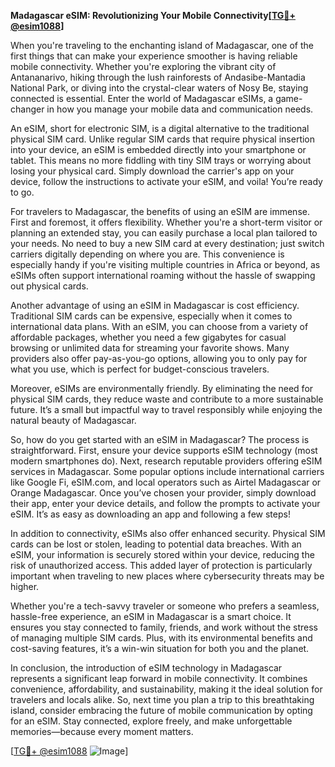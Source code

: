 **Madagascar eSIM: Revolutionizing Your Mobile Connectivity[[TG💪+ @esim1088](https://t.me/s/esim1088)]**

When you're traveling to the enchanting island of Madagascar, one of the first things that can make your experience smoother is having reliable mobile connectivity. Whether you're exploring the vibrant city of Antananarivo, hiking through the lush rainforests of Andasibe-Mantadia National Park, or diving into the crystal-clear waters of Nosy Be, staying connected is essential. Enter the world of Madagascar eSIMs, a game-changer in how you manage your mobile data and communication needs.

An eSIM, short for electronic SIM, is a digital alternative to the traditional physical SIM card. Unlike regular SIM cards that require physical insertion into your device, an eSIM is embedded directly into your smartphone or tablet. This means no more fiddling with tiny SIM trays or worrying about losing your physical card. Simply download the carrier's app on your device, follow the instructions to activate your eSIM, and voila! You’re ready to go.

For travelers to Madagascar, the benefits of using an eSIM are immense. First and foremost, it offers flexibility. Whether you're a short-term visitor or planning an extended stay, you can easily purchase a local plan tailored to your needs. No need to buy a new SIM card at every destination; just switch carriers digitally depending on where you are. This convenience is especially handy if you're visiting multiple countries in Africa or beyond, as eSIMs often support international roaming without the hassle of swapping out physical cards.

Another advantage of using an eSIM in Madagascar is cost efficiency. Traditional SIM cards can be expensive, especially when it comes to international data plans. With an eSIM, you can choose from a variety of affordable packages, whether you need a few gigabytes for casual browsing or unlimited data for streaming your favorite shows. Many providers also offer pay-as-you-go options, allowing you to only pay for what you use, which is perfect for budget-conscious travelers.

Moreover, eSIMs are environmentally friendly. By eliminating the need for physical SIM cards, they reduce waste and contribute to a more sustainable future. It’s a small but impactful way to travel responsibly while enjoying the natural beauty of Madagascar.

So, how do you get started with an eSIM in Madagascar? The process is straightforward. First, ensure your device supports eSIM technology (most modern smartphones do). Next, research reputable providers offering eSIM services in Madagascar. Some popular options include international carriers like Google Fi, eSIM.com, and local operators such as Airtel Madagascar or Orange Madagascar. Once you’ve chosen your provider, simply download their app, enter your device details, and follow the prompts to activate your eSIM. It’s as easy as downloading an app and following a few steps!

In addition to connectivity, eSIMs also offer enhanced security. Physical SIM cards can be lost or stolen, leading to potential data breaches. With an eSIM, your information is securely stored within your device, reducing the risk of unauthorized access. This added layer of protection is particularly important when traveling to new places where cybersecurity threats may be higher.

Whether you're a tech-savvy traveler or someone who prefers a seamless, hassle-free experience, an eSIM in Madagascar is a smart choice. It ensures you stay connected to family, friends, and work without the stress of managing multiple SIM cards. Plus, with its environmental benefits and cost-saving features, it’s a win-win situation for both you and the planet.

In conclusion, the introduction of eSIM technology in Madagascar represents a significant leap forward in mobile connectivity. It combines convenience, affordability, and sustainability, making it the ideal solution for travelers and locals alike. So, next time you plan a trip to this breathtaking island, consider embracing the future of mobile communication by opting for an eSIM. Stay connected, explore freely, and make unforgettable memories—because every moment matters.

[[TG💪+ @esim1088](https://t.me/s/esim1088) ![Image](https://i.postimg.cc/Y0z9fWf4/image.png)]